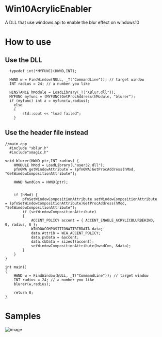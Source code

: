 # Win10AcrylicEnabler
A DLL that use windows api to enable the blur effect on windows10

# How to use

## Use the DLL

```
  typedef int(*MYFUNC)(HWND,INT);
  
  HWND w = FindWindow(NULL, _T("CommandLine")); // target window
  INT radius = 24; // a number you like
  
  HINSTANCE hModule = LoadLibrary(_T("XBlur.dll"));
  MYFUNC myfunc = (MYFUNC)GetProcAddress(hModule, "blurer");
  if (myfunc) int a = myfunc(w,radius);
	else
	{
		std::cout << "load failed";
	}
```

## Use the header file instead
```
//main.cpp
  #include "xblur.h"
  #include"xmagic.h"

void blurer(HWND ptr,INT radius) {
	HMODULE hMod = LoadLibrary(L"user32.dll");
	pfnGWA getWindowAttribute = (pfnGWA)GetProcAddress(hMod, "GetWindowCompositionAttribute");
	
	HWND hwndCon = HWND(ptr); 
	

	if (hMod) {
		pfnSetWindowCompositionAttribute setWindowCompositionAttribute = (pfnSetWindowCompositionAttribute)GetProcAddress(hMod, "SetWindowCompositionAttribute");
		if (setWindowCompositionAttribute)
		{
			ACCENT_POLICY accent = { ACCENT_ENABLE_ACRYLICBLURBEHIND, 0, radius, 0 };
			WINDOWCOMPOSITIONATTRIBDATA data;
			data.Attrib = WCA_ACCENT_POLICY;
			data.pvData = &accent;
			data.cbData = sizeof(accent);
			setWindowCompositionAttribute(hwndCon, &data);
		}
	}
}

int main()
{
	HWND w = FindWindow(NULL, _T("CommandLine")); // target window
  	INT radius = 24; // a number you like
	blurer(w,radius);
	
	return 0;
}
```

# Samples
![image](https://github.com/felix-sky/Win10AcrylicEnabler/blob/master/images/0.jpg)
